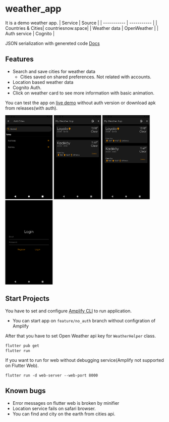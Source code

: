 # weather_app

It is a demo weather app.
| Service      | Source |
| ----------- | ----------- |
| Countries & Cities| countriesnow.space|
| Weather data      | OpenWeather       |
| Auth service      | Cognito           |

JSON serialization with genereted code [Docs](https://docs.flutter.dev/development/data-and-backend/json)


## Features
 - Search and save cities for weather data
   - Cities saved on shared preferences. Not related with accounts.
 - Location based weather data
 - Cognito Auth. 
 - Click on weather card to see more information with basic animation.

You can test the app on [live demo](https://weatherapp-c1b34.web.app/) without auth version or download apk from releases(with auth).
<p float="left">
  <img src="https://raw.githubusercontent.com/imertgul/weather_app/master/screenshots/Screenshot_1637516720.png" width = 150>
  <img src="https://raw.githubusercontent.com/imertgul/weather_app/master/screenshots/Screenshot_1637516736.png" width = 150>
  <img src="https://raw.githubusercontent.com/imertgul/weather_app/master/screenshots/Screenshot_1637516742.png" width = 150>
  <img src="https://raw.githubusercontent.com/imertgul/weather_app/master/screenshots/Screenshot_1637516747.png" width = 150>
</p>

## Start Projects
You have to set and configure [Amplify CLI](https://docs.amplify.aws/lib/auth/getting-started/q/platform/flutter/) to run application.

- You can start app on `feature/no_auth` branch without configration of Amplify

After that you have to set Open Weather api key for `WeatherHelper` class.


```
flutter pub get
flutter run
```
If you want to run for web without debugging service(Amplify not supported on Flutter Web). 
```
flutter run -d web-server --web-port 8000
```


 ## Known bugs
- Error messages on flutter web is broken by minifier
- Location service fails on safari browser. 
- You can find and city on the earth from cities api.  